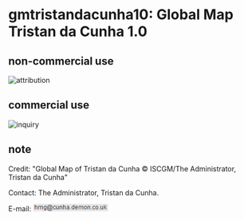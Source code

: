 # gmtristandacunha10: Global Map Tristan da Cunha 1.0
## non-commercial use
![attribution](https://globalmaps.github.io/globalmaps/attribution.png)
## commercial use
![inquiry](https://globalmaps.github.io/globalmaps/inquiry.png)

## note
Credit: "Global Map of Tristan da Cunha © ISCGM/The Administrator, Tristan da Cunha"

Contact: The Administrator, Tristan da Cunha.

E-mail: ![email](email.png)
